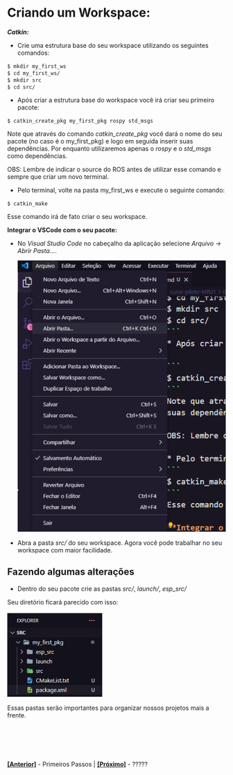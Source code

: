 # Criando um Workspace:

***Catkin:***

* Crie uma estrutura base do seu workspace utilizando os seguintes comandos:
```
$ mkdir my_first_ws
$ cd my_first_ws/
$ mkdir src
$ cd src/
```
* Após criar a estrutura base do workspace você irá criar seu primeiro pacote:

```
$ catkin_create_pkg my_first_pkg rospy std_msgs
```
Note que através do comando *catkin_create_pkg* você dará o nome do seu pacote (no caso é o my_first_pkg) e logo em seguida inserir suas dependências. Por enquanto utilizaremos apenas o *rospy* e o *std_msgs* como dependências.

OBS: Lembre de indicar o source do ROS antes de utilizar esse comando e sempre que criar um novo terminal.

* Pelo terminal, volte na pasta my_first_ws e execute o seguinte comando:
```
$ catkin_make
```
Esse comando irá de fato criar o seu workspace.

**Integrar o VSCode com o seu pacote:**
* No *Visual Studio Code* no cabeçalho da aplicação selecione *Arquivo -> Abrir Pasta...*.

  ![alt text](https://github.com/LuisHBM/curso-piloto-MR01/blob/main/01%20-%20Configurando%20o%20ambiente/1.02%20-%20Criando%20um%20Workspace/img/folder_vscode.PNG)

* Abra a pasta *src/* do seu workspace.
Agora você pode trabalhar no seu workspace com maior facilidade.

## Fazendo algumas alterações

* Dentro do seu pacote crie as pastas *src/*, *launch/*, *esp_src/*

Seu diretório ficará parecido com isso: <br><br>
![alt text](https://github.com/LuisHBM/curso-piloto-MR01/blob/main/01%20-%20Configurando%20o%20ambiente/1.02%20-%20Criando%20um%20Workspace/img/src.PNG)

Essas pastas serão importantes para organizar nossos projetos mais a frente.

<br><br>
---

  **[[Anterior]](https://github.com/LuisHBM/curso-piloto-MR01/tree/main/01%20-%20Configurando%20o%20ambiente/1.01%20-%20Primeiros%20Passos)** - Primeiros Passos         | **[[Próximo]](#)** - ?????

